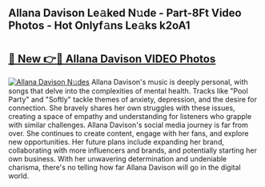 ## Allana Davison Le𝚊ked N𝚞de - Part-8Ft Video Photos - Hot Onlyf𝚊ns Le𝚊ks k2oA1

# <h2><a href="http://ab83122.deff.icu/?id=Allana+Davison">🔗 New 👉🔴 Allana Davison VIDEO Photos</a></h2>

[![Allana Davison N𝚞des](https://i.imgur.com/rIISA9y.gif)](http://ab83122.deff.icu/?id=Allana+Davison)
Allana Davison's music is deeply personal, with songs that delve into the complexities of mental health. Tracks like "Pool Party" and "Softly" tackle themes of anxiety, depression, and the desire for connection. She bravely shares her own struggles with these issues, creating a space of empathy and understanding for listeners who grapple with similar challenges. Allana Davison's social media journey is far from over. She continues to create content, engage with her fans, and explore new opportunities. Her future plans include expanding her brand, collaborating with more influencers and brands, and potentially starting her own business. With her unwavering determination and undeniable charisma, there's no telling how far Allana Davison will go in the digital world.
